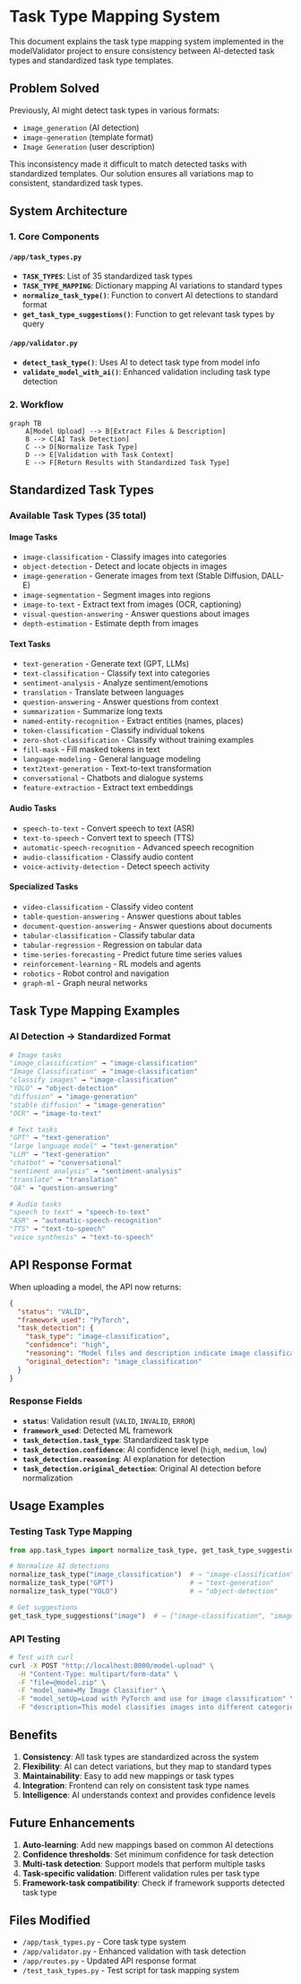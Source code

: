 # Task Type Mapping System

This document explains the task type mapping system implemented in the modelValidator project to ensure consistency between AI-detected task types and standardized task type templates.

## Problem Solved

Previously, AI might detect task types in various formats:
- `image_generation` (AI detection)
- `image-generation` (template format) 
- `Image Generation` (user description)

This inconsistency made it difficult to match detected tasks with standardized templates. Our solution ensures all variations map to consistent, standardized task types.

## System Architecture

### 1. Core Components

#### `/app/task_types.py`
- **`TASK_TYPES`**: List of 35 standardized task types
- **`TASK_TYPE_MAPPING`**: Dictionary mapping AI variations to standard types
- **`normalize_task_type()`**: Function to convert AI detections to standard format
- **`get_task_type_suggestions()`**: Function to get relevant task types by query

#### `/app/validator.py`
- **`detect_task_type()`**: Uses AI to detect task type from model info
- **`validate_model_with_ai()`**: Enhanced validation including task type detection

### 2. Workflow

```mermaid
graph TB
    A[Model Upload] --> B[Extract Files & Description]
    B --> C[AI Task Detection]
    C --> D[Normalize Task Type]
    D --> E[Validation with Task Context]
    E --> F[Return Results with Standardized Task Type]
```

## Standardized Task Types

### Available Task Types (35 total)

#### Image Tasks
- `image-classification` - Classify images into categories
- `object-detection` - Detect and locate objects in images
- `image-generation` - Generate images from text (Stable Diffusion, DALL-E)
- `image-segmentation` - Segment images into regions
- `image-to-text` - Extract text from images (OCR, captioning)
- `visual-question-answering` - Answer questions about images
- `depth-estimation` - Estimate depth from images

#### Text Tasks
- `text-generation` - Generate text (GPT, LLMs)
- `text-classification` - Classify text into categories
- `sentiment-analysis` - Analyze sentiment/emotions
- `translation` - Translate between languages
- `question-answering` - Answer questions from context
- `summarization` - Summarize long texts
- `named-entity-recognition` - Extract entities (names, places)
- `token-classification` - Classify individual tokens
- `zero-shot-classification` - Classify without training examples
- `fill-mask` - Fill masked tokens in text
- `language-modeling` - General language modeling
- `text2text-generation` - Text-to-text transformation
- `conversational` - Chatbots and dialogue systems
- `feature-extraction` - Extract text embeddings

#### Audio Tasks
- `speech-to-text` - Convert speech to text (ASR)
- `text-to-speech` - Convert text to speech (TTS)
- `automatic-speech-recognition` - Advanced speech recognition
- `audio-classification` - Classify audio content
- `voice-activity-detection` - Detect speech activity

#### Specialized Tasks
- `video-classification` - Classify video content
- `table-question-answering` - Answer questions about tables
- `document-question-answering` - Answer questions about documents
- `tabular-classification` - Classify tabular data
- `tabular-regression` - Regression on tabular data
- `time-series-forecasting` - Predict future time series values
- `reinforcement-learning` - RL models and agents
- `robotics` - Robot control and navigation
- `graph-ml` - Graph neural networks

## Task Type Mapping Examples

### AI Detection → Standardized Format

```python
# Image tasks
"image_classification" → "image-classification"
"Image Classification" → "image-classification"  
"classify images" → "image-classification"
"YOLO" → "object-detection"
"diffusion" → "image-generation"
"stable diffusion" → "image-generation"
"OCR" → "image-to-text"

# Text tasks
"GPT" → "text-generation"
"large language model" → "text-generation"
"LLM" → "text-generation"
"chatbot" → "conversational"
"sentiment analysis" → "sentiment-analysis"
"translate" → "translation"
"QA" → "question-answering"

# Audio tasks
"speech to text" → "speech-to-text"
"ASR" → "automatic-speech-recognition"
"TTS" → "text-to-speech"
"voice synthesis" → "text-to-speech"
```

## API Response Format

When uploading a model, the API now returns:

```json
{
  "status": "VALID",
  "framework_used": "PyTorch",
  "task_detection": {
    "task_type": "image-classification",
    "confidence": "high",
    "reasoning": "Model files and description indicate image classification task",
    "original_detection": "image_classification"
  }
}
```

### Response Fields

- **`status`**: Validation result (`VALID`, `INVALID`, `ERROR`)
- **`framework_used`**: Detected ML framework
- **`task_detection.task_type`**: Standardized task type
- **`task_detection.confidence`**: AI confidence level (`high`, `medium`, `low`)
- **`task_detection.reasoning`**: AI explanation for detection
- **`task_detection.original_detection`**: Original AI detection before normalization

## Usage Examples

### Testing Task Type Mapping

```python
from app.task_types import normalize_task_type, get_task_type_suggestions

# Normalize AI detections
normalize_task_type("image_classification")  # → "image-classification"
normalize_task_type("GPT")                   # → "text-generation"
normalize_task_type("YOLO")                  # → "object-detection"

# Get suggestions
get_task_type_suggestions("image")  # → ["image-classification", "image-generation", ...]
```

### API Testing

```bash
# Test with curl
curl -X POST "http://localhost:8000/model-upload" \
  -H "Content-Type: multipart/form-data" \
  -F "file=@model.zip" \
  -F "model_name=My Image Classifier" \
  -F "model_setUp=Load with PyTorch and use for image classification" \
  -F "description=This model classifies images into different categories"
```

## Benefits

1. **Consistency**: All task types are standardized across the system
2. **Flexibility**: AI can detect variations, but they map to standard types
3. **Maintainability**: Easy to add new mappings or task types
4. **Integration**: Frontend can rely on consistent task type names
5. **Intelligence**: AI understands context and provides confidence levels

## Future Enhancements

1. **Auto-learning**: Add new mappings based on common AI detections
2. **Confidence thresholds**: Set minimum confidence for task detection
3. **Multi-task detection**: Support models that perform multiple tasks
4. **Task-specific validation**: Different validation rules per task type
5. **Framework-task compatibility**: Check if framework supports detected task type

## Files Modified

- `/app/task_types.py` - Core task type system
- `/app/validator.py` - Enhanced validation with task detection  
- `/app/routes.py` - Updated API response format
- `/test_task_types.py` - Test script for task mapping system